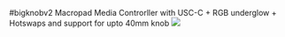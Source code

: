 #bigknobv2
Macropad Media Controrller with USC-C + RGB underglow + Hotswaps and support for upto 40mm knob
![](https://imgur.com/8ZBC23k)